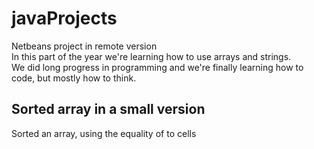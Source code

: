 # javaProjects

Netbeans project in remote version <br>
In this part of the year we're learning how to use arrays and strings. <br>
We did long progress in programming and we're finally learning how to code, but mostly how to think.

## Sorted array in a small version

Sorted an array, using the equality of to cells
